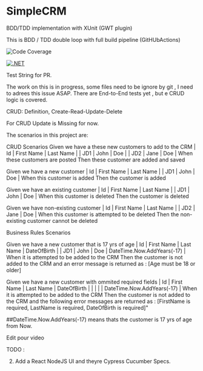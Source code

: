 # SimpleCRM
BDD/TDD implementation with XUnit (GWT plugin)

This is BDD / TDD double loop with full build pipeline (GitHUbActions)

![Code Coverage](https://img.shields.io/badge/Code%20Coverage-68%25-yellow?style=flat)

[![.NET](https://github.com/steevessaillant/SimpleCRM/actions/workflows/dotnet.yml/badge.svg?branch=main)](https://github.com/steevessaillant/SimpleCRM/actions/workflows/dotnet.yml)

Test String for PR.

The work on this is in progress, some files need to be ignore by git , I need to adrees this issue ASAP.
There are End-to-End tests yet , but e CRUD logic is covered.

CRUD: Definition, Create-Read-Update-Delete

For CRUD Update is Missing for now.


The scenarios in this project are:

CRUD Scenarios
Given we have a these new customers to add to the CRM
| Id    | First Name | Last Name | 
| JD1   | John       | Doe       |
| JD2   | Jane       | Doe       |
When these customers are posted
Then these customer are added and saved

Given we have a new customer
| Id    | First Name | Last Name |
| JD1   | John       | Doe       |
When this customer is added
Then the customer is added

Given we have an existing customer
| Id    | First Name | Last Name |
| JD1   | John       | Doe       |
When this customer is deleted
Then the customer is deleted

Given we have non-existing customer
| Id    | First Name | Last Name |
| JD2   | Jane       | Doe       |
When this customer is attempted to be deleted
Then the non-existing customer cannot be deleted

Business Rules Scenarios

Given we have a new customer that is 17 yrs of age
| Id    | First Name | Last Name | DateOfBirth						   |
| JD1   | John       | Doe       | DateTime.Now.AddYears(-17)          |
When it is attempted to be added to the CRM
Then the customer is not added to the CRM and an error message is returned as : [Age must be 18 or older]

Given we have a new customer with ommited required fields
| Id    | First Name | Last Name | DateOfBirth						   |
|       |            |           | DateTime.Now.AddYears(-17)          |
When it is attempted to be added to the CRM
Then the customer is not added to the CRM and the following error messages are returned as : [FirstName is required, LastName is required, DateOfBirth is required]"

##DateTime.Now.AddYears(-17)  means thats the customer is 17 yrs of age from Now.

Edit pour video








TODO : 

2. Add a React NodeJS UI and theyre Cypress Cucumber Specs.




